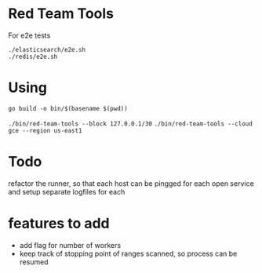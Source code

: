 # Red Team Tools

For e2e tests

```
./elasticsearch/e2e.sh
./redis/e2e.sh
```

# Using

`go build -o bin/$(basename $(pwd))`

`./bin/red-team-tools --block 127.0.0.1/30`
`./bin/red-team-tools --cloud gce --region us-east1`


# Todo
refactor the runner, so that each host can be pingged for each open service
and setup separate logfiles for each

# features to add

* add flag for number of workers
* keep track of stopping point of ranges scanned, so process can be resumed
